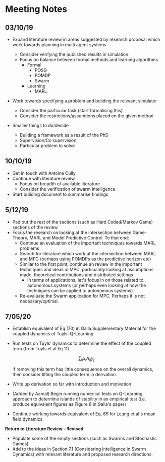 # Meeting Notes

## 03/10/19

- Expand literature review in areas suggested by research proposal which work towards planning in multi agent systems
    - Consider verifying the published results in simulation
    - Focus on balance between formal methods and learning algorithms
        - Formal
            - POSG
            - POMDP
            - Swarm
        - Learning
            - MARL
- Work towards specifying a problem and building the relevant simulator
    - Consider the particular task (start formalising this)
    - Consider the restrictions/assumtions placed on the given method

- Smaller things to do/decide
    - Building a framework as a result of the PhD
    - Supervision/Co supervision
    - Particular problem to solve

## 10/10/19

- Get in touch with Antoine Cully
- Continue with literature review
    - Focus on breadth of available literature
    - Consider the verification of swarm intelligence
- Start building document to summarise findings

## 5/12/19

- Pad out the rest of the sections (such as Hard Coded/Markov Game) sections of the review
- Focus the research on looking at the intersection between Game-Theory, MARL and Model Predictive Control. To that end:
    - Continue an evaluation of the important techniques towards MARL problems
    - Search for literature which work at the intersection between MARL and MPC (perhaps using POMDPs as the predictive horizon etc)
    - Similar to the first point, continue an review in the important techniques and ideas in MPC, particularly looking at assumptions made, theoretical contributions and distributed settings
        - In terms of applications, let's focus in on those related to autonomous systems (or perhaps even looking at how the techniques can be applied to autonomous systems)
    - Re-evaluate the Swarm application for MPC. Perhaps it is not necessary/optimal.

## 7/05/20

- Establish equivalent of Eq (70) in Galla Supplementary Material for the coupled dynamics of Tuyls' Q-Learning
- Run tests on Tuyls' dynamics to determine the effect of the coupled term (from Tuyls et al Eq 11)

    $$\sum_{ij} x_i A_{ij}y_j.$$

    If removing this term has little consequence on the overall dynamics, then consider lifting the coupled term in derivation.

- Write up derivation so far with introduction and motivation
- (Added by Aamal) Begin running numerical tests on Q-Learning approach to determine islands of stability in an empirical test (i.e. produce equivalent figures as Figure 6 in Galla's paper)
- Continue working towards equivalent of Eq. 69 for Leung et al's mean field dynamics

**Return to Literature Review - Revised**

- Populate some of the empty sections (such as Swarms and Stochastic Games)
- Add to the ideas in Section 7.1 (Considering Intelligence in Swarm Dynamics) with relevant literature and proposed research directions.